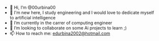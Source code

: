- 👋 Hi, I’m @00urbina00
- 👀 I'm new here, I study engineering and I would love to dedicate myself to artificial intelligence
- 🌱 I’m currently in the carrer of computing engineer
- 💞️ I’m looking to collaborate on some Ai projects to learn ;)
- 📫 How to reach me: edurbina2002@hotmail.com

<!---
00urbina00/00urbina00 is a ✨ special ✨ repository because its `README.md` (this file) appears on your GitHub profile.
You can click the Preview link to take a look at your changes.
--->
